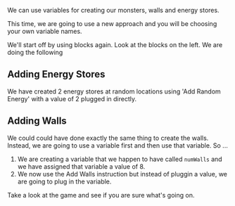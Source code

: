 We can use variables for creating our monsters, walls and energy stores.

This time, we are going to use a new approach and you will be choosing your own variable names.

We'll start off by using blocks again. Look at the blocks on the left. We are doing the following

## Adding Energy Stores
We have created 2 energy stores at random locations using 'Add Random Energy' with a value of 2 plugged in directly.

## Adding Walls
We could could have done exactly the same thing to create the walls. Instead, we are going to use a variable first and then use that variable. So ...

1. We are creating a variable that we happen to have called `numWalls` and we have assigned that variable a value of 8.
1. We now use the Add Walls instruction but instead of pluggin a value, we are going to plug in the variable.

Take a look at the game and see if you are sure what's going on.



